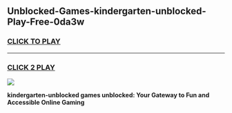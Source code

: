 
## Unblocked-Games-kindergarten-unblocked-Play-Free-0da3w
<h3>
<a href="https://premium76.site?title=kindergarten-unblocked&ref=20M">CLICK TO PLAY</a></h3>
<hr>

<h3>
<a href="https://premium76.site?title=kindergarten-unblocked&ref=20M">CLICK 2 PLAY</a>
  
</h3>

<a href="https://premium76.site?title=kindergarten-unblocked&ref=19M"><img src="https://clearcache.store/games.png"></a>


**kindergarten-unblocked games unblocked: Your Gateway to Fun and Accessible Online Gaming**

